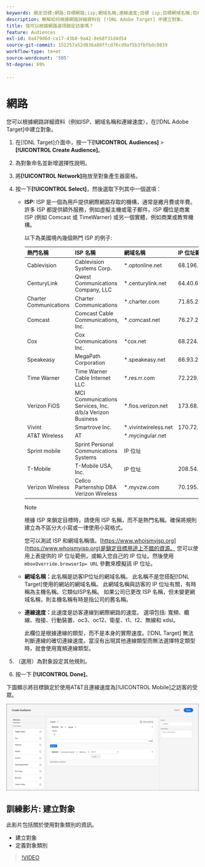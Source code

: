 ```yaml
---
keywords: 鎖定目標;網路;目標網路;isp;網域名稱;連線速度;目標 isp;目標網域名稱;目標連線速度
description: 瞭解如何根據網路詳細資料在 [!DNL Adobe Target] 中建立對象。
title: 我可以根據網路選項鎖定訪客嗎？
feature: Audiences
exl-id: 0a479d6d-ca17-43b8-9a42-8e68f31d4d54
source-git-commit: 152257a52d836a88ffcd76cd9af5b3fbfbdc0839
workflow-type: tm+mt
source-wordcount: '505'
ht-degree: 69%

---
```


# 網路

您可以根據網路詳細資料（例如ISP、網域名稱和連線速度），在[!DNL Adobe Target]中建立對象。

1. 在[!DNL Target]介面中，按一下&#x200B;**[!UICONTROL Audiences]** > **[!UICONTROL Create Audience]**。
1. 為對象命名並新增選擇性說明。
1. 將&#x200B;**[!UICONTROL Network]**&#x200B;拖放至對象產生器窗格。
1. 按一下&#x200B;**[!UICONTROL Select]**，然後選取下列其中一個選項：

   * **ISP:** ISP 是一個為用戶提供網際網路存取的機構，通常是繳月費或年費。許多 ISP 都提供額外服務，例如虛擬主機或電子郵件。ISP 欄位是商業 ISP (例如 Comcast 或 TimeWarner) 或另一個實體，例如商業或教育機構。

     以下為美國境內幾個熱門 ISP 的例子:

     | 熱門名稱 | ISP 名稱 | 網域名稱 | IP 位址範例 |
     |---|---|---|---|
     | Cablevision | Cablevision Systems Corp. | &#42;.optonline.net | 68.196.130.239 |
     | CenturyLink | Qwest Communications Company, LLC | &#42;.centurylink.net | 64.40.65.0 |
     | Charter Communications | Charter Communications | &#42;.charter.com | 71.85.225.124 |
     | Comcast | Comcast Cable Communications, Inc. | &#42;.comcast.net | 76.27.24.28 |
     | Cox | Cox Communications Inc. | &#42;cox.net | 68.224.174.22 |
     | Speakeasy | MegaPath Corporation | &#42;.speakeasy.net | 66.93.240.0 |
     | Time Warner | Time Warner Cable Internet LLC | &#42;.res.rr.com | 72.229.28.185 |
     | Verizon FiOS | MCI Communications Services, Inc. d/b/a Verizon Business | &#42;.fios.verizon.net | 173.68.112.34 |
     | Vivint | Smartrove Inc. | &#42;.vivintwireless.net | 170.72.26.105 |
     | AT&amp;T Wireless | AT | &#42;.mycingular.net |  |
     | Sprint mobile | Sprint Personal Communications Systems | IP 位址 |  |
     | T-Mobile | T-Mobile USA, Inc. | IP 位址 | 208.54.86.0 |
     | Verizon Wireless | Cellco Parternship DBA Verizon Wireless | &#42;.myvzw.com | 70.195.74.199 |

     >[!NOTE]
     >
     >根據 ISP 來鎖定目標時，請使用 ISP 名稱，而不是熱門名稱。確保將規則建立為不區分大小寫或一律使用小寫格式。

     您可以測試 ISP 和網域名稱值。[https://www.whoismyisp.org](https://www.whoismyisp.org)是鎖定目標用途上不錯的資源。 您可以使用上表提供的 IP 位址範例，或輸入您自己的 IP 位址。然後使用 `mboxOverride.browserIp= URL` 參數來模擬該 IP 位址。

   * **網域名稱：**&#x200B;此名稱是訪客IP位址的網域名稱。 此名稱不是您搭配[!DNL Target]使用的網站的網域名稱。 此網域名稱與訪客的 IP 位址有關，有時稱為主機名稱。它類似ISP名稱。 如果公司已更改 ISP 名稱，但未變更網域名稱，則主機名稱有時是指公司的舊名稱。
   * **連線速度：**&#x200B;此速度是訪客連線到網際網路的速度。 選項包括: 寬頻、纜線、撥接、行動裝置、oc3、oc12、衛星、t1、t2、無線和 xdsl。

     此欄位是根據連線的類型，而不是本身的實際速度。[!DNL Target] 無法判斷連線的確切連線速度。當沒有出現其他連線類型而無法選擇特定類型時，就會使用寬頻連線類型。

1. （選用）為對象設定其他規則。
1. 按一下 **[!UICONTROL Done]**。

下圖顯示將目標鎖定於使用AT&amp;T且連線速度為[!UICONTROL Mobile]之訪客的受眾。

![網路目標](assets/target_network.png)

## 訓練影片: 建立對象

此影片包括關於使用對象類別的資訊。

* 建立對象
* 定義對象類別

>[!VIDEO](https://video.tv.adobe.com/v/17392)
